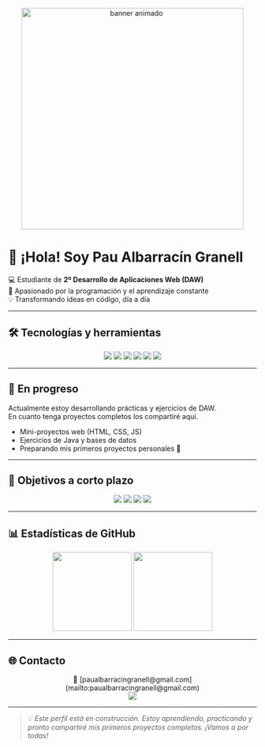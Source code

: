 <p align="center">
  <img src="https://media.lordicon.com/icons/wired/outline/743-web-code.gif" 
       alt="banner animado" 
       height="450"/>
</p>

# 👋 ¡Hola! Soy **Pau Albarracín Granell**

💻 Estudiante de **2º Desarrollo de Aplicaciones Web (DAW)**  
🎯 Apasionado por la programación y el aprendizaje constante  
💡 Transformando ideas en código, día a día  

---

## 🛠️ Tecnologías y herramientas
<p align="center">
  <img src="https://img.shields.io/badge/HTML5-E34F26?style=for-the-badge&logo=html5&logoColor=white"/>
  <img src="https://img.shields.io/badge/CSS3-1572B6?style=for-the-badge&logo=css3&logoColor=white"/>
  <img src="https://img.shields.io/badge/JavaScript-F7DF1E?style=for-the-badge&logo=javascript&logoColor=black"/>
  <img src="https://img.shields.io/badge/Java-007396?style=for-the-badge&logo=java&logoColor=white"/>
  <img src="https://img.shields.io/badge/VSCode-007ACC?style=for-the-badge&logo=visual-studio-code&logoColor=white"/>
  <img src="https://img.shields.io/badge/Linux-FCC624?style=for-the-badge&logo=linux&logoColor=black"/>
</p>

---

## 🚧 En progreso
Actualmente estoy desarrollando prácticas y ejercicios de DAW.  
En cuanto tenga proyectos completos los compartiré aquí.  
- Mini-proyectos web (HTML, CSS, JS)  
- Ejercicios de Java y bases de datos  
- Preparando mis primeros proyectos personales 🚀

---

## 🎯 Objetivos a corto plazo
<p align="center">
  <img src="https://img.shields.io/badge/-Aprender JavaScript avanzado-ffcc00?style=for-the-badge"/>
  <img src="https://img.shields.io/badge/-Dominar bases de datos-00ccff?style=for-the-badge"/>
  <img src="https://img.shields.io/badge/-Crear proyectos propios-ff6699?style=for-the-badge"/>
  <img src="https://img.shields.io/badge/-Contribuir en GitHub-33cc33?style=for-the-badge"/>
</p>

---

## 📊 Estadísticas de GitHub
<p align="center">
  <img src="https://github-readme-stats.vercel.app/api?username=Tacatoco&show_icons=true&theme=radical&count_private=true" height="160"/>
  <img src="https://github-readme-stats.vercel.app/api/top-langs/?username=Tacatoco&layout=compact&theme=radical&langs_count=10&hide=shell,batch" height="160"/>
</p>

---

## 🌐 Contacto
<p align="center">
  📧 [paualbarracingranell@gmail.com](mailto:paualbarracingranell@gmail.com) <br/>
  <a href="https://www.linkedin.com/in/pau-albarracin-granell">
    <img src="https://img.shields.io/badge/LinkedIn-0A66C2?style=for-the-badge&logo=linkedin&logoColor=white"/>
  </a>
</p>

---

> 💡 *Este perfil está en construcción. Estoy aprendiendo, practicando y pronto compartiré mis primeros proyectos completos. ¡Vamos a por todas!*
